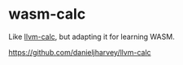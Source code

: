 # wasm-calc

Like [llvm-calc](https://github.com/danieljharvey/llvm-calc), but adapting it for learning WASM.

https://github.com/danieljharvey/llvm-calc
